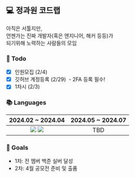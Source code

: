 ## 💻 정과원 코드랩

아직은 서툴지만,<br>
언젠가는 진짜 개발자(혹은 엔지니어, 해커 등등)가<br>
되기위해 노력하는 사람들의 모임

### 📝 Todo
- [x] 인원모집 (2/4)
- [X] 깃허브 계정등록 (2/29)&nbsp;&nbsp;-&nbsp;2FA 등록 필수!
- [x] 1차시 (2/3)

### 📚 Languages
|2024.02 ~ 2024.04|2024.05 ~ 2024.07|
|-----|-----|
|<div align="center"><img src="https://img.shields.io/badge/Python-14354C?style=for-the-badge&logo=python&logoColor=white&logoWidth=20">&nbsp;<img src="https://img.shields.io/badge/Vue.js-4FC08D?style=for-the-badge&logo=vuedotjs&logoColor=white"></div>|<div align="center">TBD</div>|

### 🔔 Goals
- 1차: 전 멤버 백준 실버 달성
- 2차: 4월 공모전 준비 및 출품
